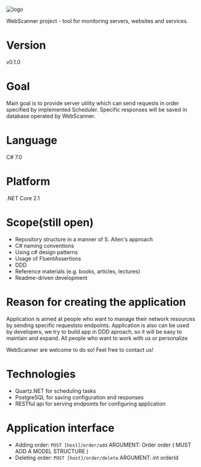 
![logo](https://i.imgur.com/2nu3hX1.png)

WebScanner project - tool for monitoring servers, websites and services.

#  Version 

v0.1.0

#  Goal

Main goal is to provide server utility which can send requests in order specified by implemented Scheduler. Specific responses will be saved in database operated by WebScanner. 

#  Language

C# 7.0

#  Platform

.NET Core 2.1

#  Scope(still open)

* Repository structure in a manner of S. Allen's approach
* C# naming conventions
* Using c# design patterns
* Usage of FluentAssertions
* DDD
* Reference materials (e.g. books, articles, lectures)
* Readme-driven development

#  Reason for creating the application

Application is aimed at people who want to manage their network resources by sending specific requeststo endpoints. Application is also can be used by developers, we try to build app in DDD aproach, so it will be easy to maintain and expand. All people who want to work with us or personalize

WebScanner are welcome to do so! Feel free to contact us!

#  Technologies

* Quartz.NET for scheduling tasks
* PostgreSQL for saving configuration and responses
* RESTful api for serving endpoints for configuring application

#  Application interface

* Adding order: `POST [host]/order/add`
ARGUMENT: Order order ( MUST ADD A MODEL STRUCTURE )
* Deleting order: `POST [host]/order/delete`
ARGUMENT: int orderId